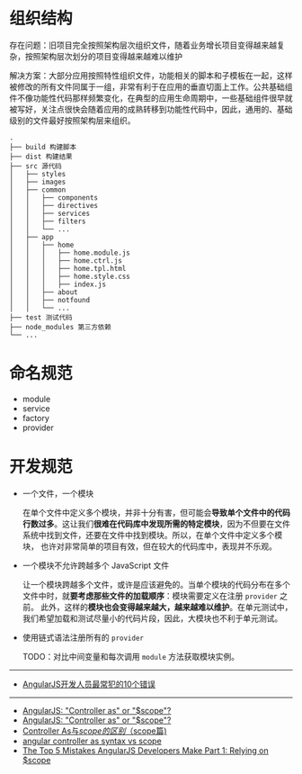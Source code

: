 # 组织结构
存在问题：旧项目完全按照架构层次组织文件，随着业务增长项目变得越来越复杂，按照架构层次划分的项目变得越来越难以维护

解决方案：大部分应用按照特性组织文件，功能相关的脚本和子模板在一起，这样被修改的所有文件同属于一组，非常有利于在应用的垂直切面上工作。公共基础组件不像功能性代码那样频繁变化，在典型的应用生命周期中，一些基础组件很早就被写好，关注点很快会随着应用的成熟转移到功能性代码中，因此，通用的、基础级别的文件最好按照架构层来组织。


```
.
├── build 构建脚本
├── dist 构建结果
├── src 源代码
│   ├── styles
│   ├── images
│   ├── common
│   │   ├── components
│   │   ├── directives
│   │   ├── services
│   │   ├── filters
│   │   └── ...
│   ├── app
│   │   ├── home
│   │   │   ├── home.module.js
│   │   │   ├── home.ctrl.js
│   │   │   ├── home.tpl.html
│   │   │   ├── home.style.css
│   │   │   ├── index.js
│   │   ├── about
│   │   ├── notfound
│   │   └── ...
├── test 测试代码
├── node_modules 第三方依赖
└── ...
```

# 命名规范
- module
- service
- factory
- provider

# 开发规范
- 一个文件，一个模块

    在单个文件中定义多个模块，并非十分有害，但可能会**导致单个文件中的代码行数过多**。这让我们**很难在代码库中发现所需的特定模块**，因为不但要在文件系统中找到文件，还要在文件中找到模块。所以，在单个文件中定义多个模块， 也许对非常简单的项目有效，但在较大的代码库中，表现并不乐观。

- 一个模块不允许跨越多个 JavaScript 文件

    让一个模块跨越多个文件，或许是应该避免的。当单个模块的代码分布在多个文件中时，就**要考虑那些文件的加载顺序**：模块需要定义在注册 `provider` 之前。 此外，这样的**模块也会变得越来越大，越来越难以维护**。在单元测试中，我们希望加载和测试尽量小的代码片段，因此，大模块也不利于单元测试。

- 使用链式语法注册所有的 `provider`

    TODO：对比中间变量和每次调用 `module` 方法获取模块实例。

---

- [AngularJS开发人员最常犯的10个错误](http://blog.jobbole.com/78946/)

---

- [AngularJS: "Controller as" or "$scope"?](http://lib.csdn.net/article/angularjs/42911)
- [AngularJS: "Controller as" or "$scope"?](http://www.tuicool.com/articles/Mfeimu)
- [Controller As与$scope的区别（$scope篇)](http://www.jianshu.com/p/00e0ffc770c8)
- [angular controller as syntax vs scope](http://www.cnblogs.com/whitewolf/p/3493362.html)
- [The Top 5 Mistakes AngularJS Developers Make Part 1: Relying on $scope](http://csharperimage.jeremylikness.com/2014/11/the-top-5-mistakes-angularjs-developers.html)
